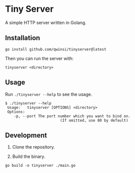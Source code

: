 # Tiny Server

A simple HTTP server written in Golang.

## Installation

```
go install github.com/qwinsi/tinyserver@latest
```

Then you can run the server with:

```shell
tinyserver <directory>
```

## Usage

Run `./tinyserver --help` to see the usage.

```shell
$ ./tinyserver --help
 Usage:   tinyserver [OPTIONS] <directory>
 Options: 
    -p, --port The port number which you want to bind on.
                         (If omitted, use 80 by default)
```

## Development

1. Clone the repository.

2. Build the binary.

```shell
go build -o tinyserver ./main.go
```

